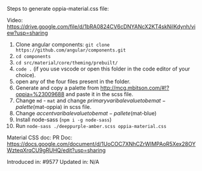 Steps to generate oppia-material.css file:

Video: https://drive.google.com/file/d/1bRA0824CV6cDNYANcX2KT4skNilKdynh/view?usp=sharing

1. Clone angular components: `git clone https://github.com/angular/components.git`
2. `cd components`
3. `cd src/material/core/theming/prebuilt/`
4. `code .` (if you use vscode or open this folder in the code editor of your choice).
5. open any of the four files present in the folder.
6. Generate and copy a palette from http://mcg.mbitson.com/#!?oppia=%23009688 and paste it in the scss file.
7. Change `md` - `mat` and change $primary varibale value to be mat-palette($mat-oppia) in scss file.
8. Change $accent varibale value to be mat-pallete($mat-blue)
9. Install node-sass (`npm i -g node-sass`)
10. Run `node-sass ./deeppurple-amber.scss oppia-material.css`

Material CSS doc:
PR Doc: https://docs.google.com/document/d/1UoCOC7XNhCZrWIMPAoR5Xex28OYWzteqXrqCU9gRUHQ/edit?usp=sharing

Introduced in: #9577
Updated in: N/A